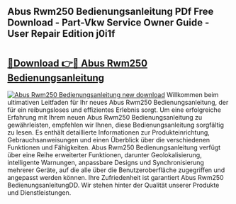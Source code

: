 ## Abus Rwm250 Bedienungsanleitung PDf Free Download - Part-Vkw Service Owner Guide - User Repair Edition j0i1f

# <h2><a href="http://df19qwb.blite.top/?on=Abus+Rwm250+Bedienungsanleitung">🔗Download 👉🔴 Abus Rwm250 Bedienungsanleitung</a></h2>

[![Abus Rwm250 Bedienungsanleitung new download](https://i.imgur.com/lujVjoI.png)](http://df19qwb.blite.top/?on=Abus+Rwm250+Bedienungsanleitung)
Willkommen beim ultimativen Leitfaden für Ihr neues Abus Rwm250 Bedienungsanleitung, der für ein reibungsloses und effizientes Erlebnis sorgt. Um eine erfolgreiche Erfahrung mit Ihrem neuen Abus Rwm250 Bedienungsanleitung zu gewährleisten, empfehlen wir Ihnen, diese Bedienungsanleitung sorgfältig zu lesen. Es enthält detaillierte Informationen zur Produkteinrichtung, Gebrauchsanweisungen und einen Überblick über die verschiedenen Funktionen und Fähigkeiten. Abus Rwm250 Bedienungsanleitung verfügt über eine Reihe erweiterter Funktionen, darunter Geolokalisierung, intelligente Warnungen, anpassbare Designs und Synchronisierung mehrerer Geräte, auf die alle über die Benutzeroberfläche zugegriffen und angepasst werden können. Ihre Zufriedenheit ist garantiert Abus Rwm250 BedienungsanleitungDD. Wir stehen hinter der Qualität unserer Produkte und Dienstleistungen.
